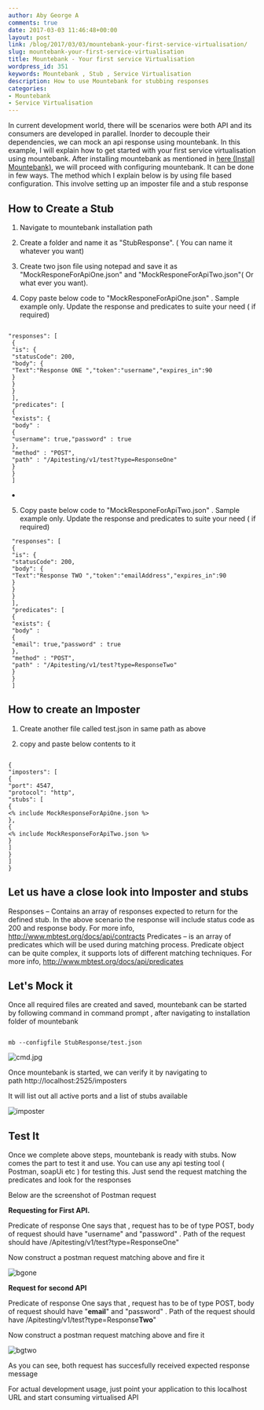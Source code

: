 ```yaml
---
author: Aby George A
comments: true
date: 2017-03-03 11:46:48+00:00
layout: post
link: /blog/2017/03/03/mountebank-your-first-service-virtualisation/
slug: mountebank-your-first-service-virtualisation
title: Mountebank - Your first service Virtualisation
wordpress_id: 351
keywords: Mountebank , Stub , Service Virtualisation 
description: How to use Mountebank for stubbing responses
categories:
- Mountebank
- Service Virtualisation
---
```


In current development world, there will be scenarios were both API and its consumers are developed in parallel. Inorder to decouple their dependencies, we can mock an api response using mountebank. In this example, I will explain how to get started with your first service virtualisation using mountebank. After installing mountebank as mentioned in [here (Install Mountebank)]({{site.root}}blog/2017/02/13/service-virtualisation-using-mountebank/), we will proceed with configuring mountebank. It can be done in few ways. The method which I explain below is by using file based configuration. This involve setting up an imposter file and a stub response


## How to Create a Stub





	
  1. Navigate to mountebank installation path

	
  2. Create a folder and name it as "StubResponse". ( You can name it whatever you want)

	
  3. Create two json file using notepad and save it as "MockResponeForApiOne.json" and "MockResponeForApiTwo.json"( Or what ever you want).

	
  4. Copy paste below code to "MockResponeForApiOne.json" . Sample example only. Update the response and predicates to suite your need ( if required)

``` plain MockResponseForApiOne.json

"responses": [
 {
 "is": {
 "statusCode": 200,
 "body": {
 "Text":"Response ONE ","token":"username","expires_in":90
 }
 }
 }
 ],
 "predicates": [
 {
 "exists": {
 "body" :
 {
 "username": true,"password" : true
 },
 "method" : "POST",
 "path" : "/Apitesting/v1/test?type=ResponseOne"
 }
 }
 ]
```

-

5. Copy paste below code to "MockResponeForApiTwo.json" . Sample example only. Update the response and predicates to suite your need ( if required)

``` plain MockResponseForApiTwo.json
 "responses": [
 {
 "is": {
 "statusCode": 200,
 "body": {
 "Text":"Response TWO ","token":"emailAddress","expires_in":90
 }
 }
 }
 ],
 "predicates": [
 {
 "exists": {
 "body" :
 {
 "email": true,"password" : true
 },
 "method" : "POST",
 "path" : "/Apitesting/v1/test?type=ResponseTwo"
 }
 }
 ]
```


## How to create an Imposter





	
  1. Create another file called test.json in same path as above

	
  2. copy and paste below contents to it


``` plain test.json

{
"imposters": [
{
"port": 4547,
"protocol": "http",
"stubs": [
{
<% include MockResponseForApiOne.json %>
},
{
<% include MockResponseForApiTwo.json %>
}
]
}
]
}

```


## Let us have a close look into Imposter and stubs


Responses – Contains an array of responses expected to return for the defined stub. In the above scenario the response will include status code as 200 and response body. For more info, http://www.mbtest.org/docs/api/contracts
Predicates – is an array of predicates which will be used during matching process. Predicate object can be quite complex, it supports lots of different matching techniques.
For more info, http://www.mbtest.org/docs/api/predicates


## Let's Mock it


Once all required files are created and saved, mountebank can be started by following command in command prompt , after navigating to installation folder of mountebank

``` 

mb --configfile StubResponse/test.json

```

![cmd.jpg]({{site.images_dir_oldwordpress}}/2017/03/cmd.jpg)



Once mountebank is started, we can verify it by navigating to path http://localhost:2525/imposters

It will list out all active ports and a list of stubs available

![imposter]({{site.images_dir_oldwordpress}}/2017/03/imposter.jpg)




## Test It


Once we complete above steps, mountebank is ready with stubs. Now comes the part to test it and use. You can use any api testing tool ( Postman, soapUi etc ) for testing this. Just send the request matching the predicates and look for the responses

Below are the screenshot of Postman request

**Requesting for First API.**

Predicate of response One says that , request has to be of type POST, body of request should have "username" and "password" . Path of the request should have /Apitesting/v1/test?type=ResponseOne"

Now construct a postman request matching above and fire it

![bgone]({{site.images_dir_oldwordpress}}/2017/03/bgone.jpg)





**Request for second API**

Predicate of response One says that , request has to be of type POST, body of request should have "**email**" and "password" . Path of the request should have /Apitesting/v1/test?type=Response**Two**"

Now construct a postman request matching above and fire it

![bgtwo]({{site.images_dir_oldwordpress}}/2017/03/bgtwo.jpg)



As you can see, both request has succesfully received expected response message

For actual development usage, just point your application to this localhost URL and start consuming virtualised API








